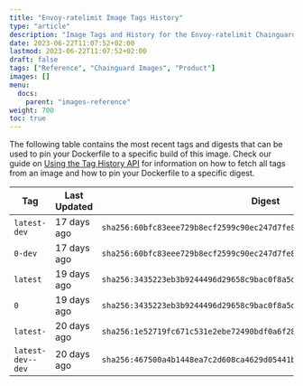 ```yaml
---
title: "Envoy-ratelimit Image Tags History"
type: "article"
description: "Image Tags and History for the Envoy-ratelimit Chainguard Image"
date: 2023-06-22T11:07:52+02:00
lastmod: 2023-06-22T11:07:52+02:00
draft: false
tags: ["Reference", "Chainguard Images", "Product"]
images: []
menu:
  docs:
    parent: "images-reference"
weight: 700
toc: true
---
```


The following table contains the most recent tags and digests that can be used to pin your Dockerfile to a specific build of this image. Check our guide on [Using the Tag History API](/chainguard/chainguard-images/using-the-tag-history-api/) for information on how to fetch all tags from an image and how to pin your Dockerfile to a specific digest.

| Tag               | Last Updated | Digest                                                                    |
|-------------------|--------------|---------------------------------------------------------------------------|
| `latest-dev`      | 17 days ago  | `sha256:60bfc83eee729b8ecf2599c90ec247d7fe8d27ad1be0ff1158b35cded76e69cd` |
| `0-dev`           | 17 days ago  | `sha256:60bfc83eee729b8ecf2599c90ec247d7fe8d27ad1be0ff1158b35cded76e69cd` |
| `latest`          | 19 days ago  | `sha256:3435223eb3b9244496d29658c9bac0f8a5d3f54eb11efa661addb58fea3dbd34` |
| `0`               | 19 days ago  | `sha256:3435223eb3b9244496d29658c9bac0f8a5d3f54eb11efa661addb58fea3dbd34` |
| `latest-`         | 20 days ago  | `sha256:1e52719fc671c531e2ebe72490bdf0a6f28e5a33d382852f666ea20c2caca729` |
| `latest-dev--dev` | 20 days ago  | `sha256:467500a4b1448ea7c2d608ca4629d05441b7f7eb343b47d050da7365ccb9c595` |
